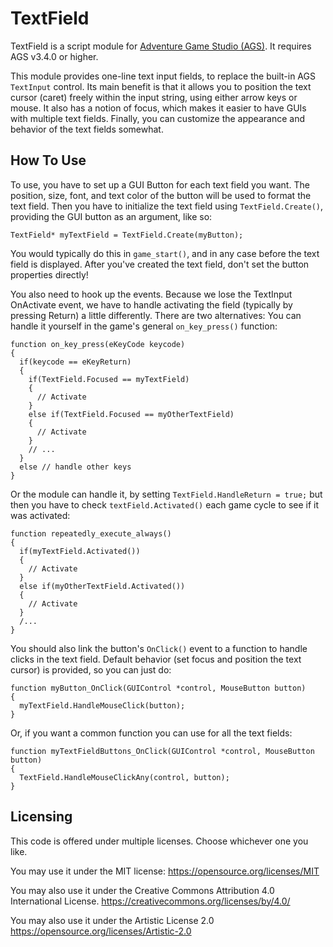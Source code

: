 # TextField
TextField is a script module for [Adventure Game Studio (AGS)](http://www.adventuregamestudio.co.uk/). It requires AGS v3.4.0 or higher.

This module provides one-line text input fields, to replace the built-in AGS `TextInput` control. Its main benefit is that it allows you to position the text cursor (caret) freely within the input string, using either arrow keys or mouse. It also has a notion of focus, which makes it easier to have GUIs with multiple text fields. Finally, you can customize the appearance and behavior of the text fields somewhat.

## How To Use
To use, you have to set up a GUI Button for each text field you want. The position, size, font, and text color of the button will be used to format the text field. Then you have to initialize the text field using `TextField.Create()`, providing the GUI button as an argument, like so:

```adventure-game-studio
TextField* myTextField = TextField.Create(myButton);
```

You would typically do this in `game_start()`, and in any case before the text field is displayed. After you've created the text field, don't set the button properties directly!

You also need to hook up the events. Because we lose the TextInput OnActivate event, we have to handle activating the field (typically by pressing Return) a little differently. There are two alternatives: You can handle it yourself in the game's general `on_key_press()` function:

```adventure-game-studio
function on_key_press(eKeyCode keycode)
{
  if(keycode == eKeyReturn)
  {
    if(TextField.Focused == myTextField)
    {
      // Activate
    }
    else if(TextField.Focused == myOtherTextField)
    {
      // Activate
    }
    // ...
  }
  else // handle other keys
}
```
Or the module can handle it, by setting `TextField.HandleReturn = true;` but then you have to check `textField.Activated()` each game cycle to see if it was activated:

```adventure-game-studio
function repeatedly_execute_always()
{
  if(myTextField.Activated())
  {
    // Activate
  }
  else if(myOtherTextField.Activated())
  {
    // Activate
  }
  /...
}
```

You should also link the button's `OnClick()` event to a function to handle clicks in the text field. Default behavior (set focus and position the text cursor) is provided, so you can just do:

```adventure-game-studio
function myButton_OnClick(GUIControl *control, MouseButton button)
{
  myTextField.HandleMouseClick(button);
}
```

Or, if you want a common function you can use for all the text fields:

```adventure-game-studio
function myTextFieldButtons_OnClick(GUIControl *control, MouseButton button)
{
  TextField.HandleMouseClickAny(control, button);
}
```

## Licensing
This code is offered under multiple licenses. Choose whichever one you like.

You may use it under the MIT license:
https://opensource.org/licenses/MIT

You may also use it under the Creative Commons Attribution 4.0 International License.
https://creativecommons.org/licenses/by/4.0/

You may also use it under the Artistic License 2.0
https://opensource.org/licenses/Artistic-2.0
